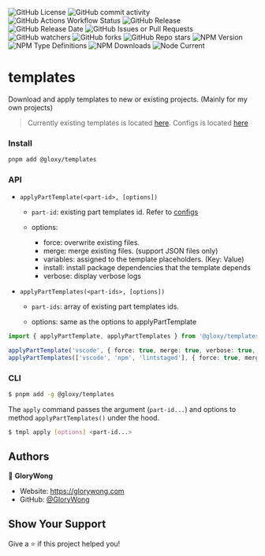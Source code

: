 ![GitHub License](https://img.shields.io/github/license/GloryWong/templates)
![GitHub commit activity](https://img.shields.io/github/commit-activity/w/GloryWong/templates)
![GitHub Actions Workflow Status](https://img.shields.io/github/actions/workflow/status/GloryWong/templates/release.yml)
![GitHub Release](https://img.shields.io/github/v/release/GloryWong/templates)
![GitHub Release Date](https://img.shields.io/github/release-date/GloryWong/templates)
![GitHub Issues or Pull Requests](https://img.shields.io/github/issues/GloryWong/templates)
![GitHub watchers](https://img.shields.io/github/watchers/GloryWong/templates)
![GitHub forks](https://img.shields.io/github/forks/GloryWong/templates)
![GitHub Repo stars](https://img.shields.io/github/stars/GloryWong/templates)
![NPM Version](https://img.shields.io/npm/v/%40gloxy%2Ftemplates)
![NPM Type Definitions](https://img.shields.io/npm/types/%40gloxy%2Ftemplates)
![NPM Downloads](https://img.shields.io/npm/dw/%40gloxy%2Ftemplates)
![Node Current](https://img.shields.io/node/v/%40gloxy%2Ftemplates)

# templates

Download and apply templates to new or existing projects. (Mainly for my own projects)

> Currently existing templates is located [here][1]. Configs is located [here][2]

### Install

```bash
pnpm add @gloxy/templates
```
### API

* `applyPartTemplate(<part-id>, [options])`

  * `part-id`: existing part templates id. Refer to [configs][2]

  * options:
    * force: overwrite existing files.
    * merge: merge existing files. (support JSON files only)
    * variables: assigned to the template placeholders. (Key: Value)
    * install: install package dependencies that the template depends
    * verbose: display verbose logs

* `applyPartTemplates(<part-ids>, [options])`

  * `part-ids`: array of existing part templates ids.

  * options: same as the options to applyPartTemplate

```typescript
import { applyPartTemplate, applyPartTemplates } from '@gloxy/templates'

applyPartTemplate('vscode', { force: true, merge: true, verbose: true, install: true })
applyPartTemplates(['vscode', 'npm', 'lintstaged'], { force: true, merge: true, verbose: true, install: true })
```

### CLI

```bash
$ pnpm add -g @gloxy/templates
```

The `apply` command passes the argument (`part-id...`) and options to method `applyPartTemplates()` under the hood.

```bash
$ tmpl apply [options] <part-id...>
```

## Authors

👤 **GloryWong**

* Website: https://glorywong.com
* GitHub: [@GloryWong](https://github.com/GloryWong)

## Show Your Support

Give a ⭐️ if this project helped you!

[1]: <parts> 'Part templates'
[2]: <src/part-configs/configs.ts> 'Part template configs'
